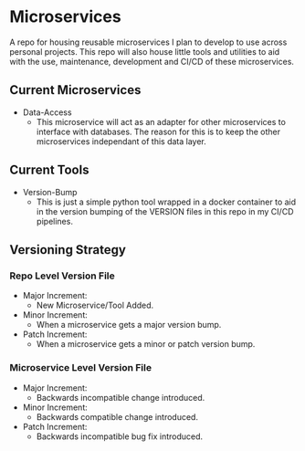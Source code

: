 # Microservices
A repo for housing reusable microservices I plan to develop to use across personal projects. This repo will also house little tools and utilities to aid with the use, maintenance, development and CI/CD of these microservices.

## Current Microservices
- Data-Access
  - This microservice will act as an adapter for other microservices to interface with databases. The reason for this is to keep the other microservices independant of this data layer.

## Current Tools
- Version-Bump
  - This is just a simple python tool wrapped in a docker container to aid in the version bumping of the VERSION files in this repo in my CI/CD pipelines.

## Versioning Strategy
### Repo Level Version File
- Major Increment:
  - New Microservice/Tool Added.
- Minor Increment:
  - When a microservice gets a major version bump.
- Patch Increment:
  - When a microservice gets a minor or patch version bump.

### Microservice Level Version File
- Major Increment:
  - Backwards incompatible change introduced.
- Minor Increment:
  - Backwards compatible change introduced.
- Patch Increment:
  - Backwards incompatible bug fix introduced.
